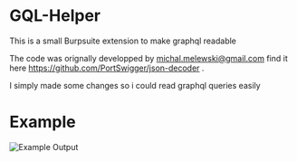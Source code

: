 # GQL-Helper

This is a small Burpsuite extension to make graphql readable

The code was orignally developped by michal.melewski@gmail.com find it here https://github.com/PortSwigger/json-decoder .

I simply made some changes so i could read graphql queries easily

# Example
![Example Output](https://raw.githubusercontent.com/plenumlab/GQL-Helper/master/example-output.png)

      
